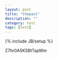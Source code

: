 ```yaml
---
layout: post
title: "thepast"
description: ""
category: test
tags: [test]
---
```

{% include JB/setup %}

Z7hr0A5KSBtTapWm
